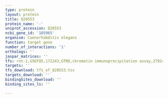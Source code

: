 ```yaml
---
type: protein
layout: protein
title: Q20553
protein_name: '-'
uniprot_accession: Q20553
ncbi_gene_id: '185965'
organism: Caenorhabditis elegans
function: target gene
number_of_interactions: '1'
orthologs: ''
jaspar_matrices: ''
tfs: rnt-1,G5EFQ5,172243,GTRD,chromatin immunoprecipitation assay,27924024%5Buid%5D,No
targets: ''
tfs_download: tfs_of_Q20553.tsv
targets_download: ''
bindingSites_download: ''
binding_sites_ls: ''

---
```

